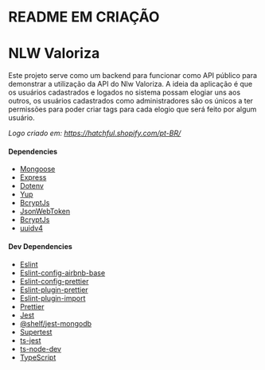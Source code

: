 # README EM CRIAÇÃO

# NLW Valoriza
Este projeto serve como um backend para funcionar como API público para demonstrar a utilização da API do Nlw Valoriza. A ideia da aplicação é que os usuários 
cadastrados e logados no sistema possam elogiar uns aos outros, os usuários cadastrados como administradores são os únicos a ter permissões para poder criar tags para cada elogio que será feito por algum usuário.


<em>Logo criado em: https://hatchful.shopify.com/pt-BR/</em>



#### Dependencies

* <a href="https://www.npmjs.com/package/mongoose">Mongoose</a>
* <a href="https://www.npmjs.com/package/express">Express</a>  
* <a href="https://www.npmjs.com/package/dotenv">Dotenv</a> 
* <a href="https://www.npmjs.com/package/yup">Yup</a> 
* <a href="https://www.npmjs.com/package/bcryptjs">BcryptJs</a> 
* <a href="https://www.npmjs.com/package/jsonwebtoken">JsonWebToken</a> 
* <a href="https://www.npmjs.com/package/bcryptjs">BcryptJs</a> 
* <a href="https://www.npmjs.com/package/uuidv4">uuidv4</a> 


#### Dev Dependencies
* <a href="https://www.npmjs.com/package/eslint">Eslint</a>
* <a href="https://www.npmjs.com/package/eslint-config-airbnb-base">Eslint-config-airbnb-base</a>
* <a href="https://www.npmjs.com/package/eslint-config-prettier">Eslint-config-prettier</a>
* <a href="https://www.npmjs.com/package/eslint-plugin-prettier">Eslint-plugin-prettier</a>
* <a href="https://www.npmjs.com/package/eslint-plugin-import">Eslint-plugin-import</a> 
* <a href="https://www.npmjs.com/package/prettier">Prettier</a>
* <a href="https://www.npmjs.com/package/jest">Jest</a>
* <a href=https://www.npmjs.com/package/@shelf/jest-mongodb>@shelf/jest-mongodb</a>
* <a href="https://www.npmjs.com/package/supertest">Supertest</a>
* <a href="https://www.npmjs.com/package/ts-jest">ts-jest</a>
* <a href="https://www.npmjs.com/package/ts-node-dev">ts-node-dev</a>
* <a href="https://www.npmjs.com/package/typescript">TypeScript</a>






